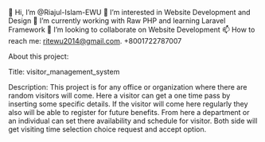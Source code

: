 👋 Hi, I’m @Riajul-Islam-EWU
👀 I’m interested in Website Development and Design
🌱 I’m currently working with Raw PHP and learning Laravel Framework
💞️ I’m looking to collaborate on Website Development
📫 How to reach me: ritewu2014@gmail.com. +8001722787007

About this project:

Title: visitor_management_system

Description: This project is for any office or organization where there are random visitors will come. Here a visitor can get a one time pass by inserting some specific details. If the visitor will come here regularly they also will be able to register for future benefits. From here a department or an individual can set there availability and schedule for visitor. Both side will get visiting time selection choice request and accept option.
